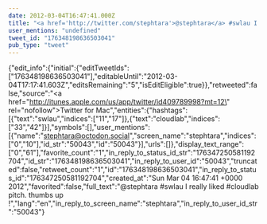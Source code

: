 ```yaml
---
date: 2012-03-04T16:47:41.000Z
title: "<a href='http://twitter.com/stephtara'>@stephtara</a> #swlau I really liked #cloudlab pitch. thumbs up !″"
user_mentions: "undefined"
tweet_id: "176348198636503041"
pub_type: "tweet"
---
```

{"edit_info":{"initial":{"editTweetIds":["176348198636503041"],"editableUntil":"2012-03-04T17:17:41.603Z","editsRemaining":"5","isEditEligible":true}},"retweeted":false,"source":"<a href=\"http://itunes.apple.com/us/app/twitter/id409789998?mt=12\" rel=\"nofollow\">Twitter for Mac</a>","entities":{"hashtags":[{"text":"swlau","indices":["11","17"]},{"text":"cloudlab","indices":["33","42"]}],"symbols":[],"user_mentions":[{"name":"stephtara@octodon.social","screen_name":"stephtara","indices":["0","10"],"id_str":"50043","id":"50043"}],"urls":[]},"display_text_range":["0","61"],"favorite_count":"1","in_reply_to_status_id_str":"176347250581192704","id_str":"176348198636503041","in_reply_to_user_id":"50043","truncated":false,"retweet_count":"1","id":"176348198636503041","in_reply_to_status_id":"176347250581192704","created_at":"Sun Mar 04 16:47:41 +0000 2012","favorited":false,"full_text":"@stephtara #swlau I really liked #cloudlab pitch. thumbs up !","lang":"en","in_reply_to_screen_name":"stephtara","in_reply_to_user_id_str":"50043"}
